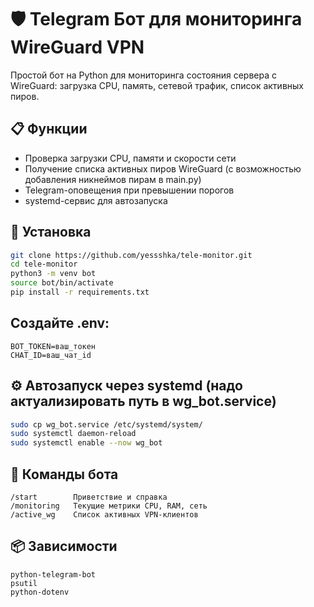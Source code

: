 # 🛡️ Telegram Бот для мониторинга WireGuard VPN

Простой бот на Python для мониторинга состояния сервера с WireGuard: загрузка CPU, память, сетевой трафик, список активных пиров.

## 📋 Функции

- Проверка загрузки CPU, памяти и скорости сети
- Получение списка активных пиров WireGuard (с возможностью добавления никнеймов пирам в main.py)
- Telegram-оповещения при превышении порогов
- systemd-сервис для автозапуска

## 🚀 Установка

```bash
git clone https://github.com/yessshka/tele-monitor.git
cd tele-monitor
python3 -m venv bot
source bot/bin/activate
pip install -r requirements.txt
```

## Создайте .env:
```dotenv
BOT_TOKEN=ваш_токен
CHAT_ID=ваш_чат_id
```

## ⚙️ Автозапуск через systemd (надо актуализировать путь в wg_bot.service)
```bash
sudo cp wg_bot.service /etc/systemd/system/
sudo systemctl daemon-reload
sudo systemctl enable --now wg_bot
```

## 🧪 Команды бота
```
/start        Приветствие и справка
/monitoring	  Текущие метрики CPU, RAM, сеть
/active_wg	  Список активных VPN-клиентов
```

## 📦 Зависимости
```
python-telegram-bot
psutil
python-dotenv
```
